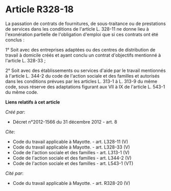 # Article R328-18

La passation de contrats de fournitures, de sous-traitance ou de prestations de services dans les conditions de l'article L.
328-11 ne donne lieu à l'exonération partielle de l'obligation d'emploi que si ces contrats ont été conclus : 

1° Soit avec des entreprises adaptées ou des centres de distribution de travail à domicile créés et ayant conclu un contrat
d'objectifs mentionné à l'article L. 328-33 ; 

2° Soit avec des établissements ou services d'aide par le travail mentionnés à l'article L. 344-2 du code de l'action sociale
et des familles et autorisés dans les conditions prévues par les articles L. 313-1 à L. 313-9 du même code, sous réserve des
adaptations figurant aux VII à IX de l'article L. 543-1 du même code.

**Liens relatifs à cet article**

_Créé par_:

  - Décret n°2012-1566 du 31 décembre 2012 - art. 8

_Cite_:

  - Code du travail applicable à Mayotte. - art. L328-11 (V)
  - Code du travail applicable à Mayotte. - art. L328-33 (V)
  - Code de l'action sociale et des familles - art. L313-1 (V)
  - Code de l'action sociale et des familles - art. L344-2 (V)
  - Code de l'action sociale et des familles - art. L543-1 (VT)

_Cité par_:

  - Code du travail applicable à Mayotte. - art. R328-20 (V)
